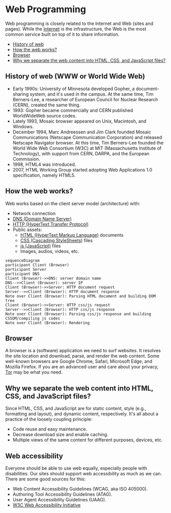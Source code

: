 # Web Programming
Web programming is closely related to the Internet and Web (sites and pages). While the [Internet](/network/internet.md) is the infrastructure, the Web is the most common service built on top of it to share information.
- [History of web](#history-of-web-www-or-world-wide-web)
- [How the web works?](#how-the-web-works)
- [Browser](#browser)
- [Why we separate the web content into HTML, CSS, and JavaScript files?](#why-we-separate-the-web-content-into-html-css-and-javascript-files)
## History of web (WWW or World Wide Web)
- Early 1990s: University of Minnesota developed Gopher, a document-sharing system, and it's used in the campus. At the same time, Tim Berners-Lee, a researcher of European Council for Nuclear Research (CERN), created the same thing.
- 1993: Gopher became commercially and CERN published WorldWideWeb source codes.
- Lately 1993, Mosaic browser appeared on Unix, Macintosh, and Windows.
- December 1994, Marc Andreessen and Jim Clark founded Mosaic Communications (Netscape Communication Corporation) and released Netscape Navigator browser. At this time, Tim Berners-Lee founded the World Wide Web Consortium (W3C) at MIT (Massachusetts Institute of Technology), with support from CERN, DARPA, and the European Commission.
- 1998, HTML4 was introduced.
- 2007, HTML Working Group started adopting Web Applications 1.0 specification, namely HTML5.
## How the web works?
Web works based on the client server model (architecture) with:
- Network connection
- [DNS (Domain Name Server)](/network/protocol/routing/dns.md)
- [HTTP (HyperText Transfer Protocol)](/network/protocol/file/http.md)
- Public assets:
  - [HTML (HyperText Markup Language)](/programming/web/html.md) documents
  - [CSS (Cascading StyleSheets)](/programming/web/css.md) files
  - [js (JavaScript)](/programming/lang/js/README.md) files
  - Images, audios, videos, etc.
```mermaid
sequenceDiagram
participant Client (Browser)
participant Server
participant DNS
Client (Browser)->>DNS: server domain name
DNS-->>Client (Browser): server IP
Client (Browser)->>Server: HTTP document request
Server-->>Client (Browser): HTTP document response
Note over Client (Browser): Parsing HTML document and building DOM tree
Client (Browser)->>Server: HTTP css/js request
Server-->>Client (Browser): HTTP css/js response
Note over Client (Browser): Parsing css/js response and building CSSOM/compiling js codes
Note over Client (Browser): Rendering
```
## Browser
A browser is a (software) application we need to surf websites. It resolves the site location and download, parse, and render the web content. Some well-known browsers are Google Chrome, Safari, Microsoft Edge, and Mozilla Firefox. If you are an advanced user and care about your privacy, [Tor](https://www.torproject.org/) may be what you need.
## Why we separate the web content into HTML, CSS, and JavaScript files?
Since HTML, CSS, and JavaScript are for static content, style (e.g., formatting and layout), and dynamic content, respectively. It's all about a practice of the loosely coupling principle: 
  - Code reuse and easy maintenance.
  - Decrease download size and enable caching.
  - Multiple views of the same content for different purposes, devices, etc.
## Web accessibility
Everyone should be able to use web equally, especially people with disabilities. Our sites should support web accessibility as much as we can. There are some good sources for this:
- Web Content Accessibility Guidelines (WCAG, aka ISO 405000).
- Authoring Tool Accessibility Guidelines (ATAG).
- User Agent Accessibility Guidelines (UAAG).
- [W3C Web Accessibility Initiative](https://w3.org/wai)